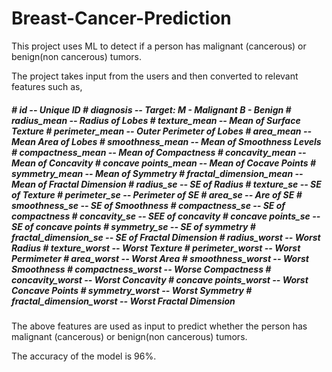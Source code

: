 # Breast-Cancer-Prediction

This project uses ML to detect if a person has malignant (cancerous) or benign(non cancerous) tumors.

The project takes input from the users and then converted to relevant features such as,

 
<h5># id -- Unique ID
# diagnosis -- Target: M - Malignant B - Benign
# radius_mean -- Radius of Lobes
# texture_mean -- Mean of Surface Texture
# perimeter_mean -- Outer Perimeter of Lobes
# area_mean -- Mean Area of Lobes
# smoothness_mean -- Mean of Smoothness Levels
# compactness_mean -- Mean of Compactness
# concavity_mean -- Mean of Concavity
# concave points_mean -- Mean of Cocave Points
# symmetry_mean -- Mean of Symmetry
# fractal_dimension_mean -- Mean of Fractal Dimension
# radius_se -- SE of Radius
# texture_se -- SE of Texture
# perimeter_se -- Perimeter of SE
# area_se -- Are of SE
# smoothness_se -- SE of Smoothness
# compactness_se  -- SE of compactness
# concavity_se -- SEE of concavity
# concave points_se -- SE of concave points
# symmetry_se -- SE of symmetry
# fractal_dimension_se -- SE of Fractal Dimension
# radius_worst -- Worst Radius
# texture_worst -- Worst Texture
# perimeter_worst -- Worst Permimeter
# area_worst -- Worst Area
# smoothness_worst -- Worst Smoothness
# compactness_worst -- Worse Compactness
# concavity_worst -- Worst Concavity
# concave points_worst -- Worst Concave Points
# symmetry_worst -- Worst Symmetry
# fractal_dimension_worst -- Worst Fractal Dimension
</h5>

The above features are used as input to predict whether the person has malignant (cancerous) or benign(non cancerous) tumors.

The accuracy of the model is 96%.
